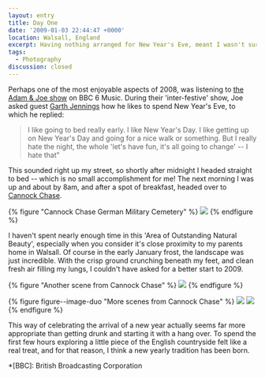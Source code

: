 ```yaml
---
layout: entry
title: Day One
date: '2009-01-03 22:44:47 +0000'
location: Walsall, England
excerpt: Having nothing arranged for New Year's Eve, meant I wasn't sure how I would be celebrating the arrival of 2009. Well, not until I heard a conversation on the radio.
tags:
  - Photography
discussion: closed
---
```

Perhaps one of the most enjoyable aspects of 2008, was listening to [the Adam & Joe show][1] on BBC 6 Music. During their 'inter-festive' show, Joe asked guest [Garth Jennings][2] how he likes to spend New Year's Eve, to which he replied:

> I like going to bed really early. I like New Year's Day. I like getting up on New Year's Day and going for a nice walk or something. But I really hate the night, the whole 'let's have fun, it's all going to change' -- I hate that"

This sounded right up my street, so shortly after midnight I headed straight to bed -- which is no small accomplishment for me! The next morning I was up and about by 8am, and after a spot of breakfast, headed over to [Cannock Chase][3].

{% figure "Cannock Chase German Military Cemetery" %}
![](/assets/images/2009/01/day_one_cannock_chase_1.jpg)
{% endfigure %}

I haven't spent nearly enough time in this 'Area of Outstanding Natural Beauty', especially when you consider it's close proximity to my parents home in Walsall. Of course in the early January frost, the landscape was just incredible. With the crisp ground crunching beneath my feet, and clean fresh air filling my lungs, I couldn't have asked for a better start to 2009.

{% figure "Another scene from Cannock Chase" %}
![](/assets/images/2009/01/day_one_cannock_chase_2.jpg)
{% endfigure %}

{% figure figure--image-duo "More scenes from Cannock Chase" %}
![](/assets/images/2009/01/day_one_cannock_chase_3.jpg)
![](/assets/images/2009/01/day_one_cannock_chase_4.jpg)
{% endfigure %}

This way of celebrating the arrival of a new year actually seems far more appropriate than getting drunk and starting it with a hang over. To spend the first few hours exploring a little piece of the English countryside felt like a real treat, and for that reason, I think a new yearly tradition has been born.

[1]: http://www.bbc.co.uk/6music/shows/adamandjoe/
[2]: http://www.imdb.com/name/nm1134029/
[3]: http://en.wikipedia.org/wiki/Cannock_Chase

*[BBC]: British Broadcasting Corporation
